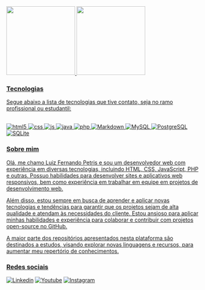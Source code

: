 <div>
  <a href="https://github.com/Petrix07">
  <img height="180em" src="https://github-readme-stats-sigma-five.vercel.app/api?username=Petrix07&show_icons=true&theme=dracula&include_all_commits=true&count_private=true"/>
  <img height="180em" src="https://github-readme-stats-sigma-five.vercel.app/api/top-langs/?username=Petrix07&layout=compact&langs_count=7&theme=dracula"/>
</div>

### Tecnologias
 Segue abaixo a lista de tecnologias que tive contato, seja no ramo profissional ou estudantil:
 <div style="display: inline_block"> 
	<br/>
	<img aling="center" alt="html5" src="https://img.shields.io/badge/HTML5-E34F26?style=for-the-badge&logo=html5&logoColor=white">
	<img aling="center" alt="css" src="https://img.shields.io/badge/CSS3-1572B6?style=for-the-badge&logo=css3&logoColor=white">
	<img aling="center" alt="js" src="https://img.shields.io/badge/JavaScript-323330?style=for-the-badge&logo=javascript&logoColor=F7DF1E">
	<img aling="center" alt="java" src="https://img.shields.io/badge/Java-ED8B00?style=for-the-badge&logo=java&logoColor=white">
	<img aling="center" alt="php" src="https://img.shields.io/badge/PHP-777BB4?style=for-the-badge&logo=php&logoColor=white">
	<img aling="center" alt="Markdown" src="https://img.shields.io/badge/Markdown-000000?style=for-the-badge&logo=markdown&logoColor=white">
	<img aling="center" alt="MySQL" src="https://img.shields.io/badge/MySQL-00000F?style=for-the-badge&logo=mysql&logoColor=white">
	<img aling="center" alt="PostgreSQL" src="https://img.shields.io/badge/PostgreSQL-316192?style=for-the-badge&logo=postgresql&logoColor=white">
	<img aling="center" alt="SQLite" src="https://img.shields.io/badge/SQLite-07405E?style=for-the-badge&logo=sqlite&logoColor=white">
<div>

### Sobre mim
 Olá, me chamo Luiz Fernando Petris e sou um desenvolvedor web com experiência em diversas tecnologias, incluindo HTML, CSS, JavaScript, PHP e outras. Possuo habilidades para desenvolver sites e aplicativos web responsivos, bem como experiência em trabalhar em equipe em projetos de desenvolvimento web.

 Além disso, estou sempre em busca de aprender e aplicar novas tecnologias e tendências para garantir que os projetos sejam de alta qualidade e atendam às necessidades do cliente. Estou ansioso para aplicar minhas habilidades e experiência para colaborar e contribuir com projetos open-source no GitHub.

 A maior parte dos repositórios apresentados nesta plataforma são destinados a estudos, visando explorar novas linguagens e recursos, para aumentar meu repertório de conhecimentos. 


### Redes sociais 
[![Linkedin](https://img.shields.io/badge/LinkedIn-0077B5?style=for-the-badge&logo=linkedin&logoColor=white)](https://www.linkedin.com/in/luiz-fernando-petris-9a3a95204/)
[![Youtube](https://img.shields.io/badge/YouTube-FF0000?style=for-the-badge&logo=youtube&logoColor=white)](https://www.youtube.com/channel/UC9XZjWDxBNT-4z_X_54XLQQ)
[![Instagram](https://img.shields.io/badge/Instagram-E4405F?style=for-the-badge&logo=instagram&logoColor=white)](https://www.instagram.com/luizfpetris/)
